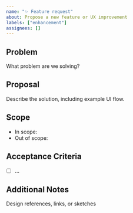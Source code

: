 ```yaml
---
name: "✨ Feature request"
about: Propose a new feature or UX improvement
labels: ["enhancement"]
assignees: []
---
```


## Problem

What problem are we solving?

## Proposal

Describe the solution, including example UI flow.

## Scope

- In scope:
- Out of scope:

## Acceptance Criteria

- [ ] …

## Additional Notes

Design references, links, or sketches
